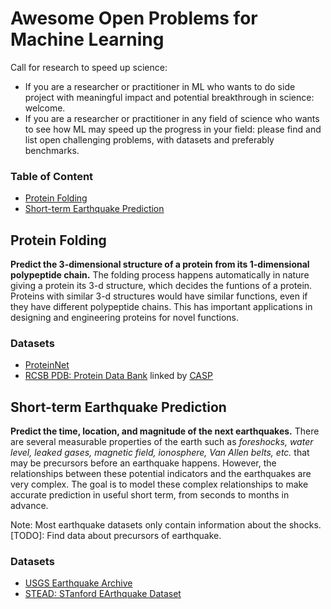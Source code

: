 # Awesome Open Problems for Machine Learning
Call for research to speed up science: 
- If you are a researcher or practitioner in ML who wants to do side project with meaningful impact and potential breakthrough in science: welcome.
- If you are a researcher or practitioner in any field of science who wants to see how ML may speed up the progress in your field: please find and list open challenging problems, with datasets and preferably benchmarks.

### Table of Content
- [Protein Folding](#protein-folding)
- [Short-term Earthquake Prediction](#short-earthquake)

<a name="protetin-folding"></a>
## Protein Folding
**Predict the 3-dimensional structure of a protein from its 1-dimensional polypeptide chain.** The folding process happens automatically in nature giving a protein its 3-d structure, which decides the funtions of a protein. Proteins with similar 3-d structures would have similar functions, even if they have different polypeptide chains. This has important applications in designing and engineering proteins for novel functions.

### Datasets
- [ProteinNet](https://bmcbioinformatics.biomedcentral.com/articles/10.1186/s12859-019-2932-0)
- [RCSB PDB: Protein Data Bank](https://www.rcsb.org/docs/programmatic-access/file-download-services) linked by [CASP](https://www.predictioncenter.org/index.cgi?page=links)

<a name="short-earthquake"></a>
## Short-term Earthquake Prediction
**Predict the time, location, and magnitude of the next earthquakes.** There are several measurable properties of the earth such as *foreshocks, water level, leaked gases, magnetic field, ionosphere, Van Allen belts, etc.* that may be precursors before an earthquake happens. However, the relationships between these potential indicators and the earthquakes are very complex. The goal is to model these complex relationships to make accurate prediction in useful short term, from seconds to months in advance. 

Note: Most earthquake datasets only contain information about the shocks. [TODO]: Find data about precursors of earthquake.

### Datasets
- [USGS Earthquake Archive](https://earthquake.usgs.gov/earthquakes/search/)
- [STEAD: STanford EArthquake Dataset](https://github.com/smousavi05/STEAD)
